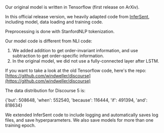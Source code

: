 Our original model is written in Tensorflow (first release on ArXiv).

In this official release version, we heavily adapted code from [InferSent](https://github.com/facebookresearch/InferSent), 
including model, data loading and training code. 

Preprocessing is done with StanfordNLP tokenization. 

Our model code is different from NLI code:
1. We added addition to get order-invariant information, and use 
subtraction to get order-specific information.
2. In the original model, we did not use a fully-connected layer after
LSTM.


If you want to take a look at the old Tensorflow code, here's the repo: [https://github.com/windweller/discourse](https://github.com/windweller/discourse)

The data distribution for Discourse 5 is:

{'but': 508648, 
'when': 552540, 
'because': 116444, 
'if': 491394, 
'and': 818634}

We extended InferSent code to include logging and automatically saves log files, and save hyperparameters.
We also save models for more than one training epoch.